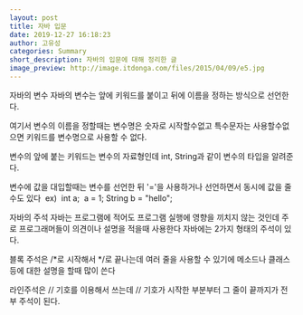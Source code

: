 ```yaml
---
layout: post
title: 자바 입문
date: 2019-12-27 16:18:23
author: 고유성
categories: Summary
short_description: 자바의 입문에 대해 정리한 글
image_preview: http://image.itdonga.com/files/2015/04/09/e5.jpg
---
```

자바의 변수
자바의 변수는 앞에 키워드를 붙이고 뒤에 이름을 정하는 방식으로
선언한다.


여기서 변수의 이름을 정할때는 변수명은 숫자로 시작할수없고
특수문자는 사용할수없으면 키워드를 변수명으로 사용할 수 없다.


변수의 앞에 붙는 키워드는 변수의 자료형인데
int, String과 같이 변수의 타입을 알려준다.


변수에 값을 대입할때는 변수를 선언한 뒤 '='을 사용하거나
선언하면서 동시에 값을 줄수도 있다 
ex) 
int a;
 a = 1;
String b = "hello";


자바의 주석
자바는 프로그램에 적어도 프로그램 실행에 영향을 끼치지 않는 것인데
주로 프로그래머들이 의견이나 설명을 적을때 사용한다
자바에는 2가지 형태의 주석이 있다.


블록 주석은 /*로 시작해서 */로 끝나는데 여러 줄을 사용할 수 있기에
메소드나 클래스등에 대한 설명을 할때 많이 쓴다


라인주석은 // 기호를 이용해서 쓰는데 // 기호가 시작한 부분부터 그 줄이
끝까지가 전부 주석이 된다.